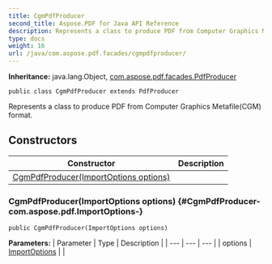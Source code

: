 ```yaml
---
title: CgmPdfProducer
second_title: Aspose.PDF for Java API Reference
description: Represents a class to produce PDF from Computer Graphics MetafileCGM format.
type: docs
weight: 16
url: /java/com.aspose.pdf.facades/cgmpdfproducer/
---
```

**Inheritance:**
java.lang.Object, [com.aspose.pdf.facades.PdfProducer](../../com.aspose.pdf.facades/pdfproducer)
```
public class CgmPdfProducer extends PdfProducer
```

Represents a class to produce PDF from Computer Graphics Metafile(CGM) format.
## Constructors

| Constructor | Description |
| --- | --- |
| [CgmPdfProducer(ImportOptions options)](#CgmPdfProducer-com.aspose.pdf.ImportOptions-) |  |
### CgmPdfProducer(ImportOptions options) {#CgmPdfProducer-com.aspose.pdf.ImportOptions-}
```
public CgmPdfProducer(ImportOptions options)
```


**Parameters:**
| Parameter | Type | Description |
| --- | --- | --- |
| options | [ImportOptions](../../com.aspose.pdf/importoptions) |  |

